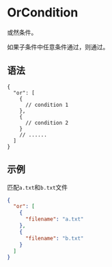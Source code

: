 # OrCondition

或然条件。

如果子条件中任意条件通过，则通过。

## 语法

```json5
{
  "or": [
    {
      // condition 1
    },
    {
      // condition 2
    }
    // ......
  ]
}
```

## 示例

匹配`a.txt`和`b.txt`文件

```json
{
  "or": [
    {
      "filename": "a.txt"
    },
    {
      "filename": "b.txt"
    }
  ]
}
```